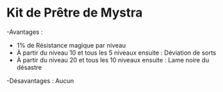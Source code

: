 # Kit de Prêtre de Mystra

-Avantages :
- 1% de Résistance magique par niveau
- À partir du niveau 10 et tous les 5 niveaux ensuite : Déviation de sorts
- À partir du niveau 20 et tous les 10 niveaux ensuite : Lame noire du désastre

-Désavantages :
Aucun

